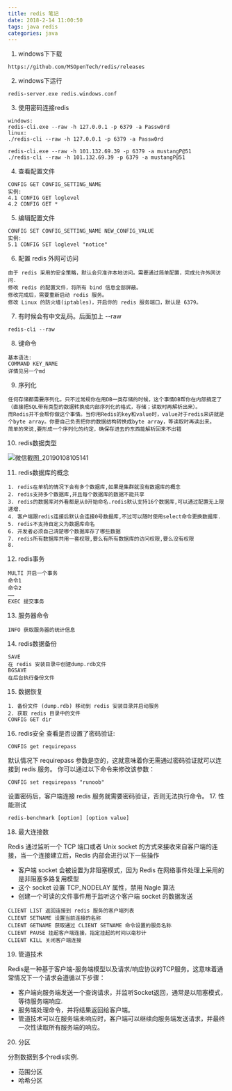 ```yaml
---
title: redis 笔记
date: 2018-2-14 11:00:50
tags: java redis
categories: java
---
```

1. windows下下载
```
https://github.com/MSOpenTech/redis/releases
```
2. windows下运行
```
redis-server.exe redis.windows.conf
```
3. 使用密码连接redis
```
windows:
redis-cli.exe --raw -h 127.0.0.1 -p 6379 -a Passw0rd 
linux:
./redis-cli --raw -h 127.0.0.1 -p 6379 -a Passw0rd 

redis-cli.exe --raw -h 101.132.69.39 -p 6379 -a mustangP@51 
./redis-cli --raw -h 101.132.69.39 -p 6379 -a mustangP@51

```
4. 查看配置文件
```
CONFIG GET CONFIG_SETTING_NAME
实例:
4.1 CONFIG GET loglevel
4.2 CONFIG GET *
```
5. 编辑配置文件
```
CONFIG SET CONFIG_SETTING_NAME NEW_CONFIG_VALUE
实例:
5.1 CONFIG SET loglevel "notice"
```
6. 配置 redis 外网可访问
```
由于 redis 采用的安全策略，默认会只准许本地访问。需要通过简单配置，完成允许外网访问.
修改 redis 的配置文件，将所有 bind 信息全部屏蔽。
修改完成后，需要重新启动 redis 服务。
修改 Linux 的防火墙(iptables)，开启你的 redis 服务端口，默认是 6379。
```
7. 有时候会有中文乱码。后面加上 --raw
```
redis-cli --raw
```
8. 键命令
```
基本语法:
COMMAND KEY_NAME
详情见另一个md
```
9. 序列化

```
任何存储都需要序列化。只不过常规你在用DB一类存储的时候，这个事情DB帮你在内部搞定了（直接把SQL带有类型的数据转换成内部序列化的格式，存储；读取时再解析出来）。
而Redis并不会帮你做这个事情。当你用Redis的key和value时，value对于redis来讲就是个byte array。你要自己负责把你的数据结构转换成byte array，等读取时再读出来。
简单的来说,要形成一个序列化的约定，确保存进去的东西能解析回来不出错
```
10. redis数据类型

![微信截图_20190108105141](2F9E8189E3B34EA7829EED65A704AAD5)

11. redis数据库的概念

```
1. redis在单机的情况下会有多个数据库,如果是集群就没有数据库的概念
2. redis支持多个数据库,并且每个数据库的数据不能共享
3. redis的数据库对外看都是从0开始命名.redis默认支持16个数据库,可以通过配置无上限递增.
4. 客户端跟redis连接后默认会连接0号数据库,不过可以随时使用select命令更换数据库.
5. redis不支持自定义为数据库命名
6. 开发者必须自己清楚哪个数据库存了哪些数据
7. redis所有数据库共用一套权限,要么有所有数据库的访问权限,要么没有权限
8. 
```
12. redis事务

```
MULTI 开启一个事务
命令1
命令2
……
EXEC 提交事务
```
13. 服务器命令
```
INFO 获取服务器的统计信息
```
14. redis数据备份
```
SAVE
在 redis 安装目录中创建dump.rdb文件
BGSAVE
在后台执行备份文件
```
15. 数据恢复
```
1. 备份文件 (dump.rdb) 移动到 redis 安装目录并启动服务
2. 获取 redis 目录中的文件
CONFIG GET dir
```
16. redis安全
查看是否设置了密码验证:
```
CONFIG get requirepass
```
默认情况下 requirepass 参数是空的，这就意味着你无需通过密码验证就可以连接到 redis 服务。
你可以通过以下命令来修改该参数：
```
CONFIG set requirepass "runoob"
```
设置密码后，客户端连接 redis 服务就需要密码验证，否则无法执行命令。
17. 性能测试

```
redis-benchmark [option] [option value]
```
18. 最大连接数

Redis 通过监听一个 TCP 端口或者 Unix socket 的方式来接收来自客户端的连接，当一个连接建立后，Redis 内部会进行以下一些操作
- 客户端 socket 会被设置为非阻塞模式，因为 Redis 在网络事件处理上采用的是非阻塞多路复用模型
- 这个 socket 设置 TCP_NODELAY 属性，禁用 Nagle 算法
- 创建一个可读的文件事件用于监听这个客户端 socket 的数据发送    
```
CLIENT LIST 返回连接到 redis 服务的客户端列表
CLIENT SETNAME 设置当前连接的名称
CLIENT GETNAME 获取通过 CLIENT SETNAME 命令设置的服务名称
CLIENT PAUSE 挂起客户端连接，指定挂起的时间以毫秒计
CLIENT KILL 关闭客户端连接
```
19. 管道技术

Redis是一种基于客户端-服务端模型以及请求/响应协议的TCP服务。这意味着通常情况下一个请求会遵循以下步骤：
- 客户端向服务端发送一个查询请求，并监听Socket返回，通常是以阻塞模式，等待服务端响应.
- 服务端处理命令，并将结果返回给客户端。
- 管道技术可以在服务端未响应时，客户端可以继续向服务端发送请求，并最终一次性读取所有服务端的响应。

20. 分区

分割数据到多个redis实例.
- 范围分区
- 哈希分区

